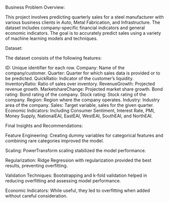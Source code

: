 
Business Problem Overview:

This project involves predicting quarterly sales for a steel manufacturer with various business clients in Auto, Metal Fabrication, and Infrastructure. The dataset includes company-specific financial indicators and general economic indicators. The goal is to accurately predict sales using a variety of machine learning models and techniques.

Dataset:

The dataset consists of the following features:

ID: Unique identifier for each row.
Company: Name of the company/customer.
Quarter: Quarter for which sales data is provided or to be predicted.
QuickRatio: Indicator of the customer’s liquidity.
InventoryRatio: Ratio of sales over inventory.
RevenueGrowth: Projected revenue growth.
MarketshareChange: Projected market share growth.
Bond rating: Bond rating of the company.
Stock rating: Stock rating of the company.
Region: Region where the company operates.
Industry: Industry area of the company.
Sales: Target variable, sales for the given quarter.
Economic Indicators: Including Consumer Sentiment, Interest Rate, PMI, Money Supply, NationalEAI, EastEAI, WestEAI, SouthEAI, and NorthEAI.

Final Insights and Recommendations:

Feature Engineering: Creating dummy variables for categorical features and combining rare categories improved the model.

Scaling: PowerTransform scaling stabilized the model performance.

Regularization: Ridge Regression with regularization provided the best results, preventing overfitting.

Validation Techniques: Bootstrapping and k-fold validation helped in reducing overfitting and assessing model performance.

Economic Indicators: While useful, they led to overfitting when added without careful consideration.

